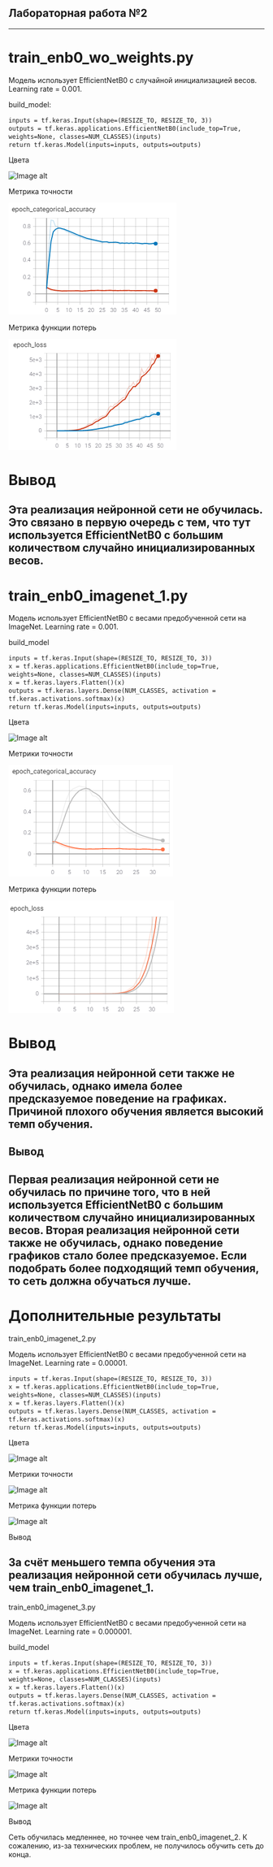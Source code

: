 ## Лабораторная работа №2

---

# train_enb0_wo_weights.py

Модель использует EfficientNetB0 с случайной инициализацией весов. Learning rate = 0.001.

build_model:

    inputs = tf.keras.Input(shape=(RESIZE_TO, RESIZE_TO, 3))
    outputs = tf.keras.applications.EfficientNetB0(include_top=True, weights=None, classes=NUM_CLASSES)(inputs)
    return tf.keras.Model(inputs=inputs, outputs=outputs)

Цвета

![Image alt](https://github.com/TorbenkoEgor/SMOMI_2021_Lab_1/blob/main/graphs/train1_color.png)

Метрика точности
 
![Image alt](https://github.com/TorbenkoEgor/SMOMI_2021_Lab_1/blob/main/graphs/train1_acc.png)

Метрика функции потерь

![Image alt](https://github.com/TorbenkoEgor/SMOMI_2021_Lab_1/blob/main/graphs/train1_loss.png)

# Вывод

Эта реализация нейронной сети не обучилась. Это связано в первую очередь с тем, что тут используется EfficientNetB0 с большим количеством случайно инициализированных весов.
---

# train_enb0_imagenet_1.py

Модель использует EfficientNetB0 с весами предобученной сети на ImageNet. Learning rate = 0.001.

build_model

    inputs = tf.keras.Input(shape=(RESIZE_TO, RESIZE_TO, 3))
    x = tf.keras.applications.EfficientNetB0(include_top=True, weights=None, classes=NUM_CLASSES)(inputs)
    x = tf.keras.layers.Flatten()(x)
    outputs = tf.keras.layers.Dense(NUM_CLASSES, activation = tf.keras.activations.softmax)(x)
    return tf.keras.Model(inputs=inputs, outputs=outputs)


Цвета

![Image alt](https://github.com/TorbenkoEgor/SMOMI_2021_Lab_1/blob/main/graphs/train2_color.png)

Метрики точности

![Image alt](https://github.com/TorbenkoEgor/SMOMI_2021_Lab_1/blob/main/graphs/train2_acc.png)

Метрика функции потерь

![Image alt](https://github.com/TorbenkoEgor/SMOMI_2021_Lab_1/blob/main/graphs/train2_loss.png)

# Вывод 

Эта реализация нейронной сети также не обучилась, однако имела более предсказуемое поведение на графиках. Причиной плохого обучения является высокий темп обучения.
---
## Вывод

Первая реализация нейронной сети не обучилась по причине того, что в ней используется EfficientNetB0 с большим количеством случайно инициализированных весов. Вторая реализация нейронной сети также не обучилась, однако поведение графиков стало более предсказуемое. Если подобрать более подходящий темп обучения, то сеть должна обучаться лучше.
---

# Дополнительные результаты

train_enb0_imagenet_2.py

Модель использует EfficientNetB0 с весами предобученной сети на ImageNet. Learning rate = 0.00001.

    inputs = tf.keras.Input(shape=(RESIZE_TO, RESIZE_TO, 3))
    x = tf.keras.applications.EfficientNetB0(include_top=True, weights=None, classes=NUM_CLASSES)(inputs)
    x = tf.keras.layers.Flatten()(x)
    outputs = tf.keras.layers.Dense(NUM_CLASSES, activation = tf.keras.activations.softmax)(x)
    return tf.keras.Model(inputs=inputs, outputs=outputs)

Цвета

![Image alt](https://github.com/TorbenkoEgor/SMOMI_2021_Lab_1/blob/main/graphs/train3_color.png)

Метрики точности

![Image alt](https://github.com/TorbenkoEgor/SMOMI_2021_Lab_1/blob/main/graphs/train3_acc.png)

Метрика функции потерь

![Image alt](https://github.com/TorbenkoEgor/SMOMI_2021_Lab_1/blob/main/graphs/train3_loss.png)

Вывод

За счёт меньшего темпа обучения эта реализация нейронной сети обучилась лучше, чем train_enb0_imagenet_1.
---

train_enb0_imagenet_3.py

Модель использует EfficientNetB0 с весами предобученной сети на ImageNet. Learning rate = 0.000001.

build_model

    inputs = tf.keras.Input(shape=(RESIZE_TO, RESIZE_TO, 3))
    x = tf.keras.applications.EfficientNetB0(include_top=True, weights=None, classes=NUM_CLASSES)(inputs)
    x = tf.keras.layers.Flatten()(x)
    outputs = tf.keras.layers.Dense(NUM_CLASSES, activation = tf.keras.activations.softmax)(x)
    return tf.keras.Model(inputs=inputs, outputs=outputs)

Цвета

![Image alt](https://github.com/TorbenkoEgor/SMOMI_2021_Lab_1/blob/main/graphs/train4_color.png)

Метрики точности

![Image alt](https://github.com/TorbenkoEgor/SMOMI_2021_Lab_1/blob/main/graphs/train4_acc.png)

Метрика функции потерь

![Image alt](https://github.com/TorbenkoEgor/SMOMI_2021_Lab_1/blob/main/graphs/train4_loss.png)

Вывод

Сеть обучилась медленнее, но точнее чем train_enb0_imagenet_2. К сожалению, из-за технических проблем, не получилось обучить сеть до конца.
